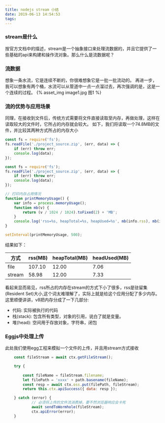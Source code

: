 ```yaml
---
title: nodejs stream 小结
date: 2019-06-13 14:54:53
tags:
---
```

### stream是什么
按官方文档中的描述，stream是一个抽象接口来处理流数据的，并且它提供了一些基础的api来构建和操作流对象。那么什么是流数据呢？

### 流数据
想象一条水流，它是连续不断的，你很难想象它是一批一批流动的。
再进一步，我可以想象有两个桶，水流可以从管道中一点一点溜过去，再次强调的是，这是一个连续的过程。
{% asset_img image1.jpg 图1 %}

### 流的优势与应用场景
同理，在接收到文件后，传统方式需要将文件直接读取至内存，再做处理，这样在读取较大的文件时，它所占的内存就会较大。
如下，我们将读取一个74.8MB的文件，并比较其两种方式所占的内存大小
```js
const fs = require('fs');
fs.readFile('./project_source.zip', (err, data) => {
    if (err) throw err;
    console.log(data);
});

const fs = require('fs');
fs.readFile('./project_source.zip', (err, data) => {
    if (err) throw err;
    console.log(data);
});

// 打印内存占用情况
function printMemoryUsage() {
    var info = process.memoryUsage();
    function mb(v) {
        return (v / 1024 / 1024).toFixed(2) + 'MB';
    }
    console.log('rss=%s, heapTotal=%s, heapUsed=%s', mb(info.rss), mb(info.heapTotal), mb(info.heapUsed));
}

setInterval(printMemoryUsage, 500);
```
结果如下：

| 方式   | rss(MB) | heapTotal(MB) | headUsed(MB) |
| ------ | ------- | ------------- | ------------ |
| file   | 107.10  | 12.00         | 7.06         |
| stream | 58.98   | 12.00         | 7.33         |

看起来显而易见，rss所占的内存在stream的方式下小了很多，rss是驻留集(Resident Set)大小,这个词太难理解了，实际上就是给这个应用分配了多少内存。这里顺便讲讲，v8把内存分成了一下几部分:
- 代码: 实际被执行的代码
- 栈(stack): 包含所有类型，对象的引用，说白了就是变量。
- 堆(head): 空间用于存放对象，字符串，闭包

### Eggjs中处理上传
此处我们使用egg工程来模拟一个文件的上传，并且用stream方式接收
```js
    const fileStream = await ctx.getFileStream();

    try {
        
        const fileName = fileStream.filename;
        let filePath = 'xxxx' + path.basename(fileName);
        const resp = await ctx.oss.put(filePath, fileStream);
        return this.ctx.apiSuccess({ data: resp });

    } catch (error) {
            // 必须将上传的文件流消费掉，要不然浏览器响应会卡死
            await sendToWormhole(fileStream);
            ctx.apiError(error);
    }
```